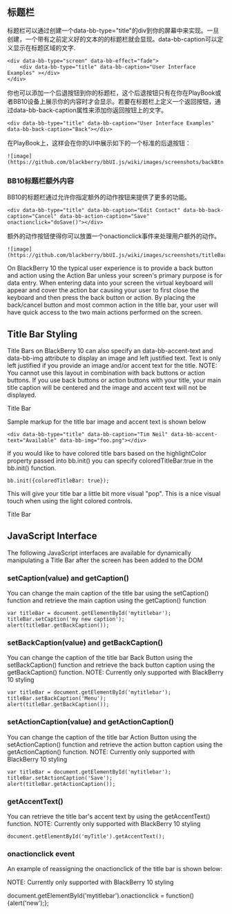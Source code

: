 标题栏
-

标题栏可以通过创建一个data-bb-type="title"的div到你的屏幕中来实现。一旦创建，一个带有之前定义好的文本的的标题栏就会显现。data-bb-caption可以定义显示在标题区域的文字.

    <div data-bb-type="screen" data-bb-effect="fade">
        <div data-bb-type="title" data-bb-caption="User Interface Examples" ></div>
    </div>
    
你也可以添加一个后退按钮到你的标题栏，这个后退按钮只有在你在PlayBook或者BB10设备上展示你的内容时才会显示。若要在标题栏上定义一个返回按钮，通过data-bb-back-caption属性来添加你返回按钮上的文字。

    <div data-bb-type="title" data-bb-caption="User Interface Examples" data-bb-back-caption="Back"></div>
    
在PlayBook上，这样会在你的UI中展示如下的一个标准的后退按钮：
    
    ![image](https://github.com/blackberry/bbUI.js/wiki/images/screenshots/backBtn.png)

### BB10标题栏额外内容

BB10的标题栏通过允许你指定额外的动作按钮来提供了更多的功能。

    <div data-bb-type="title" data-bb-caption="Edit Contact" data-bb-back-caption="Cancel" data-bb-action-caption="Save" onactionclick="doSave()"></div>

额外的动作按钮使得你可以放置一个onactionclick事件来处理用户额外的动作。

    ![image](https://github.com/blackberry/bbUI.js/wiki/images/screenshots/titleBar.png)


On BlackBerry 10 the typical user experience is to provide a back button and action using the Action Bar unless your screen's primary purpose is for data entry. When entering data into your screen the virtual keyboard will appear and cover the action bar causing your user to first close the keyboard and then press the back button or action. By placing the back/cancel button and most common action in the title bar, your user will have quick access to the two main actions performed on the screen.

Title Bar Styling
-

Title Bars on BlackBerry 10 can also specify an data-bb-accent-text and data-bb-img attribute to display an image and left justified text. Text is only left justified if you provide an image and/or accent text for the title. NOTE: You cannot use this layout in combination with back buttons or action buttons. If you use back buttons or action buttons with your title, your main title caption will be centered and the image and accent text will not be displayed.

Title Bar

Sample markup for the title bar image and accent text is shown below

    <div data-bb-type="title" data-bb-caption="Tim Neil" data-bb-accent-text="Available" data-bb-img="foo.png"></div>

If you would like to have colored title bars based on the highlightColor property passed into bb.init() you can specify coloredTitleBar:true in the bb.init() function.

    bb.init({coloredTitleBar: true});

This will give your title bar a little bit more visual "pop". This is a nice visual touch when using the light colored controls.

Title Bar

JavaScript Interface
-

The following JavaScript interfaces are available for dynamically manipulating a Title Bar after the screen has been added to the DOM

### setCaption(value) and getCaption()

You can change the main caption of the title bar using the setCaption() function and retrieve the main caption using the getCaption() function

    var titleBar = document.getElementById('mytitlebar');
    titleBar.setCaption('my new caption');
    alert(titleBar.getBackCaption());

### setBackCaption(value) and getBackCaption()

You can change the caption of the title bar Back Button using the setBackCaption() function and retrieve the back button caption using the getBackCaption() function. NOTE: Currently only supported with BlackBerry 10 styling

    var titleBar = document.getElementById('mytitlebar');
    titleBar.setBackCaption('Menu');
    alert(titleBar.getBackCaption());

### setActionCaption(value) and getActionCaption()

You can change the caption of the title bar Action Button using the setActionCaption() function and retrieve the action button caption using the getActionCaption() function. NOTE: Currently only supported with BlackBerry 10 styling

    var titleBar = document.getElementById('mytitlebar');
    titleBar.setActionCaption('Save');
    alert(titleBar.getActionCaption());

### getAccentText()

You can retrieve the title bar's accent text by using the getAccentText() function. NOTE: Currently only supported with BlackBerry 10 styling

    document.getElementById('myTitle').getAccentText();

### onactionclick event

An example of reassigning the onactionclick of the title bar is shown below:

NOTE: Currently only supported with BlackBerry 10 styling

document.getElementById('mytitlebar').onactionclick = function(){alert('new');};
